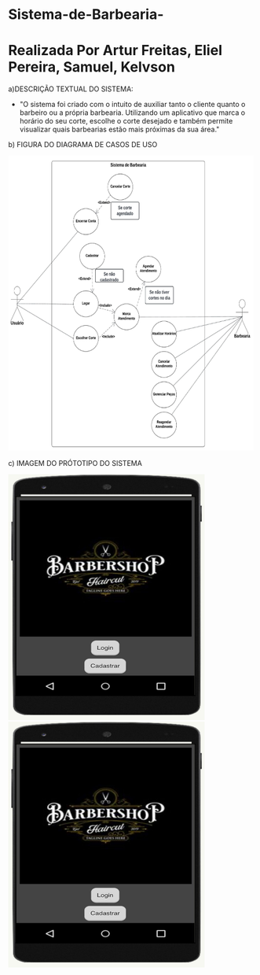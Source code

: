 # Sistema-de-Barbearia-

# Realizada Por Artur Freitas, Eliel Pereira, Samuel, Kelvson

a)DESCRIÇÃO TEXTUAL DO SISTEMA:
- "O sistema foi criado com o intuito de auxiliar tanto o cliente quanto o barbeiro ou a própria barbearia. Utilizando um aplicativo que marca o horário do seu corte, escolhe o corte desejado e também permite visualizar quais barbearias estão mais próximas da sua área."
  
b) FIGURA DO DIAGRAMA DE CASOS DE USO 

<img src="/assets/Diagrama Barbearia (1).jpeg" width="500px" height="600px"/>

c) IMAGEM DO PRÓTOTIPO DO SISTEMA

<img src="/assets/imagem barbearia.jfif" width="400px" height="500px"/>

<img src="/assets/imagem barbearia.jfif" width="400px" height="500px"/>
